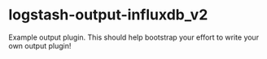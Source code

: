 # logstash-output-influxdb_v2
Example output plugin. This should help bootstrap your effort to write your own output plugin!
